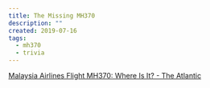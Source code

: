 ```yaml
---
title: The Missing MH370
description: ""
created: 2019-07-16
tags:
  - mh370
  - trivia
---
```


[Malaysia Airlines Flight MH370: Where Is It? - The Atlantic](https://www.theatlantic.com/magazine/archive/2019/07/mh370-malaysia-airlines/590653/)
